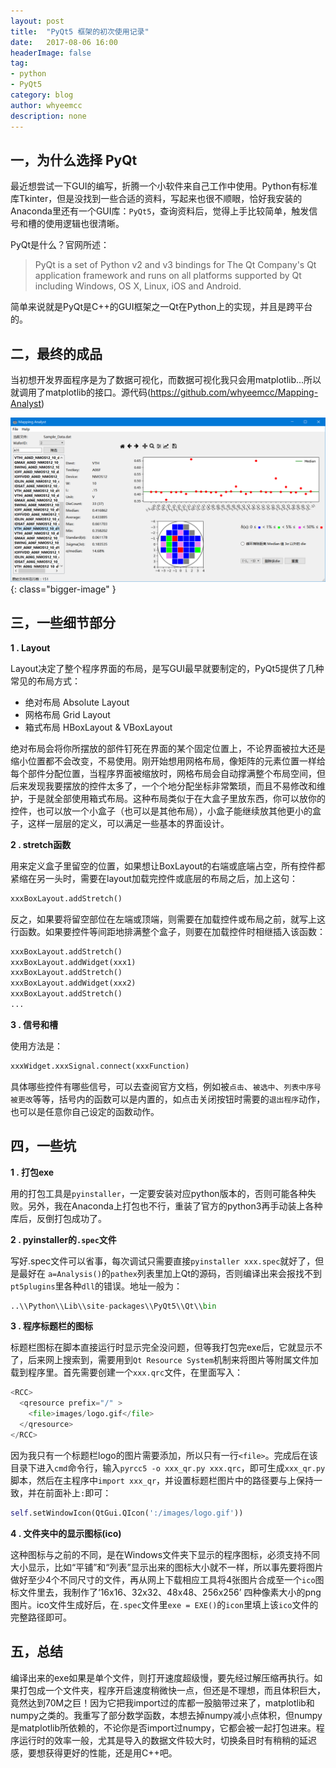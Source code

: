 ```yaml
---
layout: post
title:  "PyQt5 框架的初次使用记录"
date:   2017-08-06 16:00
headerImage: false
tag:
- python
- PyQt5
category: blog
author: whyeemcc
description: none
---
```


## 一，为什么选择 PyQt

最近想尝试一下GUI的编写，折腾一个小软件来自己工作中使用。Python有标准库Tkinter，但是没找到一些合适的资料，写起来也很不顺眼，恰好我安装的Anaconda里还有一个GUI库：`PyQt5`，查询资料后，觉得上手比较简单，触发信号和槽的使用逻辑也很清晰。

PyQt是什么？官网所述：
>PyQt is a set of Python v2 and v3 bindings for The Qt Company's Qt application framework and runs on all platforms supported by Qt including Windows, OS X, Linux, iOS and Android.

简单来说就是PyQt是C++的GUI框架之一Qt在Python上的实现，并且是跨平台的。

## 二，最终的成品

当初想开发界面程序是为了数据可视化，而数据可视化我只会用matplotlib...所以就调用了matplotlib的接口。源代码(https://github.com/whyeemcc/Mapping-Analyst)

![image](/images/2017-08-06/interface.png){: class="bigger-image" }

## 三，一些细节部分

**1 . Layout**

Layout决定了整个程序界面的布局，是写GUI最早就要制定的，PyQt5提供了几种常见的布局方式：

* 绝对布局 Absolute Layout
* 网格布局 Grid Layout
* 箱式布局 HBoxLayout & VBoxLayout 

绝对布局会将你所摆放的部件钉死在界面的某个固定位置上，不论界面被拉大还是缩小位置都不会改变，不易使用。刚开始想用网格布局，像矩阵的元素位置一样给每个部件分配位置，当程序界面被缩放时，网格布局会自动撑满整个布局空间，但后来发现我要摆放的控件太多了，一个个地分配坐标非常繁琐，而且不易修改和维护，于是就全部使用箱式布局。这种布局类似于在大盒子里放东西，你可以放你的控件，也可以放一个小盒子（也可以是其他布局），小盒子能继续放其他更小的盒子，这样一层层的定义，可以满足一些基本的界面设计。

**2 . stretch函数**

用来定义盒子里留空的位置，如果想让BoxLayout的右端或底端占空，所有控件都紧缩在另一头时，需要在layout加载完控件或底层的布局之后，加上这句：

```python
xxxBoxLayout.addStretch()  
```

反之，如果要将留空部位在左端或顶端，则需要在加载控件或布局之前，就写上这行函数。如果要控件等间距地排满整个盒子，则要在加载控件时相继插入该函数：

```python
xxxBoxLayout.addStretch() 
xxxBoxLayout.addWidget(xxx1)
xxxBoxLayout.addStretch() 
xxxBoxLayout.addWidget(xxx2)
xxxBoxLayout.addStretch() 
...
```

**3 . 信号和槽**

使用方法是：
 
```python
xxxWidget.xxxSignal.connect(xxxFunction)
```

具体哪些控件有哪些信号，可以去查阅官方文档，例如被`点击`、`被选中`、`列表中序号被更改`等等，括号内的函数可以是内置的，如点击关闭按钮时需要的`退出程序`动作，也可以是任意你自己设定的函数动作。

## 四，一些坑

**1 . 打包exe**

用的打包工具是`pyinstaller`，一定要安装对应python版本的，否则可能各种失败。另外，我在Anaconda上打包也不行，重装了官方的python3再手动装上各种库后，反倒打包成功了。

**2 . pyinstaller的`.spec`文件**

写好.spec文件可以省事，每次调试只需要直接`pyinstaller xxx.spec`就好了，但是最好在 `a=Analysis()`的`pathex`列表里加上Qt的源码，否则编译出来会报找不到`pt5plugins`里各种`dll`的错误。地址一般为：

```python
..\\Python\\Lib\\site-packages\\PyQt5\\Qt\\bin
```

**3 . 程序标题栏的图标**

标题栏图标在脚本直接运行时显示完全没问题，但等我打包完exe后，它就显示不了，后来网上搜索到，需要用到`Qt Resource System`机制来将图片等附属文件加载到程序里。首先需要创建一个`xxx.qrc`文件，在里面写入：

```python
<RCC>
  <qresource prefix="/" >
    <file>images/logo.gif</file>
  </qresource>
</RCC>
```

因为我只有一个标题栏logo的图片需要添加，所以只有一行`<file>`。完成后在该目录下进入`cmd`命令行，输入`pyrcc5 -o xxx_qr.py xxx.qrc`，即可生成`xxx_qr.py`脚本，然后在主程序中`import xxx_qr`，并设置标题栏图片中的路径要与上保持一致，并在前面补上`:`即可：

```python
self.setWindowIcon(QtGui.QIcon(':/images/logo.gif'))
```

**4 . 文件夹中的显示图标(ico)**

这种图标与之前的不同，是在Windows文件夹下显示的程序图标，必须支持不同大小显示，比如“平铺”和“列表”显示出来的图标大小就不一样，所以事先要将图片做好至少4个不同尺寸的文件，再从网上下载相应工具将4张图片合成至一个`ico`图标文件里去，我制作了‘16x16、32x32、48x48、256x256’ 四种像素大小的png图片。ico文件生成好后，在`.spec`文件里`exe = EXE()`的`icon`里填上该`ico`文件的完整路径即可。

## 五，总结

编译出来的exe如果是单个文件，则打开速度超级慢，要先经过解压缩再执行。如果打包成一个文件夹，程序开启速度稍微快一点，但还是不理想，而且体积巨大，竟然达到70M之巨！因为它把我import过的库都一股脑带过来了，matplotlib和numpy之类的。我重写了部分数学函数，本想去掉numpy减小点体积，但numpy是matplotlib所依赖的，不论你是否import过numpy，它都会被一起打包进来。程序运行时的效率一般，尤其是导入的数据文件较大时，切换条目时有稍稍的延迟感，要想获得更好的性能，还是用C++吧。


